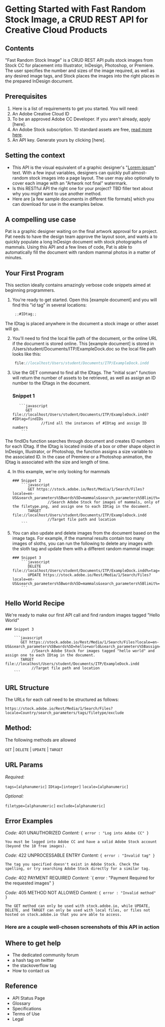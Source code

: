 # Getting Started with Fast Random Stock Image, a CRUD REST API for Creative Cloud Products

## Contents

"Fast Random Stock Image" is a CRUD REST API pulls stock images from Stock CC for placement into Illustrator, InDesign, Photoshop, or Premiere.  The user specifies the number and sizes of the image required, as well as any desired image tags, and Stock places the images into the right places in the prepared InDesign document.

## Prerequisites

1. Here is a list of requirements to get you started. You will need:
  1. An Adobe Creative Cloud ID
  1. To be an approved Adobe CC Developer. If you aren't already, apply [here].
  1. An Adobe Stock subscription. 10 standard assets are free, [read more here](https://stock.adobe.com).
  1. An API key. Generate yours by clicking [here].

## Setting the context

- This API is the visual equivalent of a graphic designer's "[Lorem ipsum](https://www.lipsum.com/)" text. With a few input variables, designers can quickly pull almost-random stock images into a page layout. The user may also optionally to cover each image with an "Artwork not final" watermark.
- Is this RESTful API the right one for your project?  TBD filler text about why you might want to use another method.
- Here are [a few sample documents in different file formats] which you can download for use in the examples below. 

## A compelling use case

Pat is a graphic designer waiting on the final artwork approval for a project. Pat needs to have the design team approve the layout soon, and wants a to quickly populate a long InDesign document with stock photographs of mammals.  Using this API and a few lines of code, Pat is able to automatically fill the document with random mammal photos in a matter of minutes.

## Your First Program

This section ideally contains amazingly verbose code snippets aimed at beginning programmers.
 
 1. You're ready to get started. Open this [example document] and you will find this "id tag" in several locations:

     ```javascript
      ;;#IDtag;;
     ```

  The IDtag is placed anywhere in the document a stock image or other asset will go.  

 2. You'll need to find the local file path of the document, or the online URL if the document is stored online.  This [example document] is stored in /Users/student/Documents/ITP/ExampleDock.doc so the local file path looks like this:
     ```javascript
      file://localhost/Users/student/Documents/ITP/ExampleDock.indd
     ```
 3. Use the GET command to find all the IDtags. The "initial scan" function will return the number of assets to be retrieved, as well as assign an ID number to the IDtags in the document.

       ### Snippet 1
           ```javascript
              GET  file://localhost/Users/student/Documents/ITP/ExampleDock.indd?#IDtag=findIDs  
                     //find all the instances of #IDtag and assign ID numbers
            ```
   The findIDs function searches through document and creates ID numbers for each IDtag. If the IDtag is located inside of a box or other shape object in InDesign, Illustrator, or Photoshop, the function assigns a size variable to the associated ID. In the case of Premiere or a Photoshop animation, the IDtag is associated with the size and length of time.

 4. In this example, we're only looking for mammals

        ### Snippet 2
            ```javascript
               GET https://stock.adobe.io/Rest/Media/1/Search/Files?locale=en-US&search_parameters%5Bwords%5D=mammals&search_parameters%5Blimit%=pngs%5Bassign=IDtag  
                        //Search Adobe Stock for images of mammals, only of the filetype.png, and assign one to each IDtag in the document.
               TARGET file://localhost/Users/student/Documents/ITP/ExampleDock.indd 
                        //Target file path and location
            ```
 5. You can also update and delete images from the document based on the image tags.  For example, if the mammal results contain too many images of sloths, you can run the following to delete any images with the sloth tag and update them with a different random mammal image:

        ### Snippet 3
            ```javascript
               DELETE file://localhost/Users/student/Documents/ITP/ExampleDock.indd%=tag=sloth
               UPDATE https://stock.adobe.io/Rest/Media/1/Search/Files?locale=en-US&search_parameters%5Bwords%5D=mammals&search_parameters%5Blimit%=pngs%5Bassign=IDtag  
            ```

 ## Hello World Recipe

  We're ready to make our first API call and find random images tagged "Hello World"
   
    ### Snippet 3

        ```javascript
           GET https://stock.adobe.io/Rest/Media/1/Search/Files?locale=en-US&search_parameters%5Bwords%5D=hello+world&search_parameters%5Bassign=IDtag  
                //Search Adobe Stock for images tagged "hello world" and assign one to each IDtag in the document.
           TARGET file://localhost/Users/student/Documents/ITP/ExampleDock.indd 
                //Target file path and location
        ```
## URL Structure

  The URLs for each call need to be structured as follows:

  ```
  https://stock.adobe.io/Rest/Media/1/Search/Files?locale=Country/search_parameters/tags/filetype/exclude
  ```

## Method:

  The following methods are allowed

  `GET` | `DELETE` | `UPDATE` | `TARGET`
  
## URL Params

   *Required:*
 
   `tags=[alphanumeric]`
   `IDtag=[integer]`
   `locale=[alphanumeric]`

   *Optional:*
 
   `filetype=[alphanumeric]`
   `exclude=[alphanumeric]`

## Error Examples

  *Code:* 401 UNAUTHORIZED 
    *Content:* `{ error : "Log into Adobe CC" }`

    You must be logged into Adobe CC and have a valid Adobe Stock account (beyond the 10 free images).

  *Code:* 422 UNPROCESSABLE ENTRY 
    *Content:* `{ error : "Invalid tag" }`

    The tag you specified doesn't exist in Adobe Stock. Check the spelling, or try searching Adobe Stock directly for a similar tag.

  *Code:* 402 PAYMENT REQUIRED 
    *Content:* `{ error : "Payment Required for the requested images" }

  *Code:* 405 METHOD NOT ALLOWED 
    *Content:* `{ error : "Invalid method" }`

    The GET method can only be used with stock.adobe.io, while UPDATE, DELETE, and TARGET can only be used with local files, or files not hosted on stock.adobe.io that you are able to access.


### Here are a couple well-chosen screenshots of this API in action


## Where to get help
   - The dedicated community forum
   - a hash tag on twitter
   - the stackoverflow tag
   - How to contact us

## Reference
   - API Status Page 
   - Glossary
   - Specifications
   - Terms of Use
   - Legal



